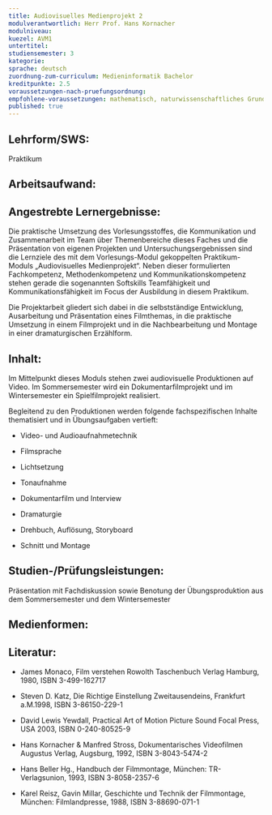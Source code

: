 ```yaml
---
title: Audiovisuelles Medienprojekt 2
modulverantwortlich: Herr Prof. Hans Kornacher
modulniveau:
kuezel: AVM1
untertitel:
studiensemester: 3
kategorie:
sprache: deutsch
zuordnung-zum-curriculum: Medieninformatik Bachelor
kreditpunkte: 2.5
voraussetzungen-nach-pruefungsordnung: 
empfohlene-voraussetzungen: mathematisch, naturwissenschaftliches Grundwissen
published: true
---
```


## Lehrform/SWS:
Praktikum

## Arbeitsaufwand:

## Angestrebte Lernergebnisse:
Die praktische Umsetzung des Vorlesungsstoffes, die Kommunikation und Zusammenarbeit im Team über Themenbereiche dieses Faches und die Präsentation von eigenen Projekten und Untersuchungsergebnissen sind die Lernziele des mit dem Vorlesungs-Modul gekoppelten Praktikum-Moduls „Audiovisuelles Medienprojekt“. Neben dieser formulierten Fachkompetenz, Methodenkompetenz und Kommunikationskompetenz stehen gerade die sogenannten Softskills Teamfähigkeit und Kommunikationsfähigkeit im Focus der Ausbildung in diesem Praktikum.  


Die Projektarbeit gliedert sich dabei in die selbstständige Entwicklung, Ausarbeitung und Präsentation eines Filmthemas, in die praktische Umsetzung in einem Filmprojekt und in die Nachbearbeitung und Montage in einer dramaturgischen Erzählform.

## Inhalt:
Im Mittelpunkt dieses Moduls stehen zwei audiovisuelle Produktionen auf Video. Im Sommersemester wird ein Dokumentarfilmprojekt und im Wintersemester ein Spielfilmprojekt realisiert.  


Begleitend zu den Produktionen werden folgende fachspezifischen Inhalte thematisiert und in Übungsaufgaben vertieft:  




- Video- und Audioaufnahmetechnik

- Filmsprache

- Lichtsetzung

- Tonaufnahme

- Dokumentarfilm und Interview

- Dramaturgie

- Drehbuch, Auflösung, Storyboard

- Schnitt und Montage

## Studien-/Prüfungsleistungen:
Präsentation mit Fachdiskussion sowie Benotung der Übungsproduktion aus dem Sommersemester und dem Wintersemester

## Medienformen:


## Literatur:
- James Monaco, Film verstehen Rowolth Taschenbuch Verlag Hamburg, 1980, ISBN 3-499-162717

- Steven D. Katz, Die Richtige Einstellung Zweitausendeins, Frankfurt a.M.1998, ISBN 3-86150-229-1

- David Lewis Yewdall, Practical Art of Motion Picture Sound Focal Press, USA 2003, ISBN 0-240-80525-9

- Hans Kornacher & Manfred Stross, Dokumentarisches Videofilmen Augustus Verlag, Augsburg, 1992, ISBN 3-8043-5474-2

- Hans Beller Hg., Handbuch der Filmmontage, München: TR-Verlagsunion, 1993, ISBN 3-8058-2357-6

- Karel Reisz, Gavin Millar, Geschichte und Technik der Filmmontage, München: Filmlandpresse, 1988, ISBN 3-88690-071-1

